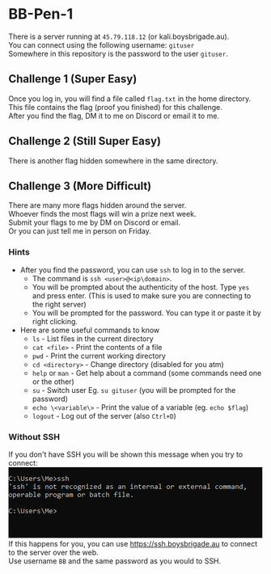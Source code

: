# BB-Pen-1
There is a server running at `45.79.118.12` (or kali.boysbrigade.au).  
You can connect using the following username: `gituser`  
Somewhere in this repository is the password to the user `gituser`.

## Challenge 1 (Super Easy)
Once you log in, you will find a file called `flag.txt` in the home directory.  
This file contains the flag (proof you finished) for this challenge.  
After you find the flag, DM it to me on Discord or email it to me.

## Challenge 2 (Still Super Easy)
There is another flag hidden somewhere in the same directory.

## Challenge 3 (More Difficult)
There are many more flags hidden around the server.  
Whoever finds the most flags will win a prize next week.  
Submit your flags to me by DM on Discord or email.  
Or you can just tell me in person on Friday.

### Hints
- After you find the password, you can use `ssh` to log in to the server.
  - The command is `ssh <user>@<ip\domain>`.
  - You will be prompted about the authenticity of the host. Type `yes` and press enter. (This is used to make sure you are connecting to the right server)
  - You will be prompted for the password. You can type it or paste it by right clicking.
- Here are some useful commands to know
  - `ls` - List files in the current directory
  - `cat <file>` - Print the contents of a file
  - `pwd` - Print the current working directory
  - `cd <directory>` - Change directory (disabled for you atm)
  - `help` or `man` - Get help about a command (some commands need one or the other)
  - `su` - Switch user Eg. `su gituser` (you will be prompted for the password)
  - `echo \<variable\>` - Print the value of a variable (eg. `echo $flag`)
  - `logout` - Log out of the server (also `Ctrl+D`)

### Without SSH
If you don't have SSH you will be shown this message when you try to connect:  
!['ssh' is not recognized asan internal or external command, operable probgram or batch file.](not_installed.png)  
If this happens for you, you can use https://ssh.boysbrigade.au to connect to the server over the web.  
Use username `BB` and the same password as you would to SSH.